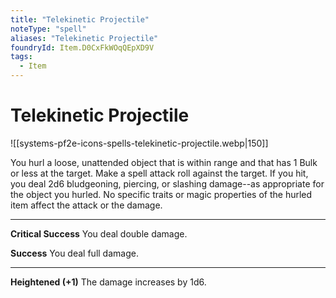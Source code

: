 ```yaml
---
title: "Telekinetic Projectile"
noteType: "spell"
aliases: "Telekinetic Projectile"
foundryId: Item.D0CxFkWOqQEpXD9V
tags:
  - Item
---
```


# Telekinetic Projectile
![[systems-pf2e-icons-spells-telekinetic-projectile.webp|150]]

You hurl a loose, unattended object that is within range and that has 1 Bulk or less at the target. Make a spell attack roll against the target. If you hit, you deal 2d6 bludgeoning, piercing, or slashing damage--as appropriate for the object you hurled. No specific traits or magic properties of the hurled item affect the attack or the damage.

* * *

**Critical Success** You deal double damage.

**Success** You deal full damage.

* * *

**Heightened (+1)** The damage increases by 1d6.
